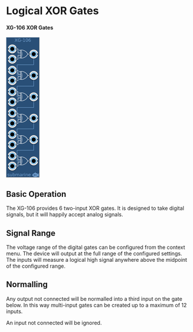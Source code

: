 # Logical XOR Gates
#### XG-106 XOR Gates

![View of the XOR Gates](XG.png "XOR Gates")

## Basic Operation

The XG-106 provides 6 two-input XOR gates. It is designed to take digital signals, but it will happily accept analog signals. 

## Signal Range

The voltage range of the digital gates can be configured from the context menu. The device will output at the full range of the configured settings. The inputs will measure a logical high signal anywhere above the midpoint of the configured range.

## Normalling

Any output not connected will be normalled into a third input on the gate below. In this way multi-input gates can be created up to a maximum of 12 inputs. 

An input not connected will be ignored.
